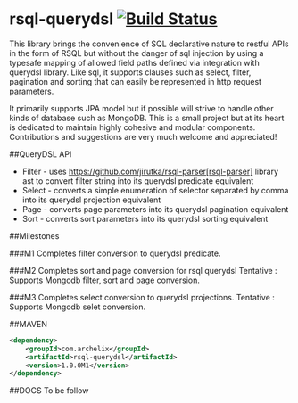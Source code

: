 # rsql-querydsl [![Build Status](https://api.travis-ci.org/vineey/archelix-rsql.svg?token%2FkdSmFoN3e8GGHqffx761)](https://travis-ci.org/vineey/archelix-rsql )

This library brings the convenience of SQL declarative nature to restful APIs in the form of RSQL
but without the danger of sql injection by using a typesafe mapping of allowed field paths defined
via integration with querydsl library. Like sql, it supports clauses such as select, filter, pagination 
and sorting that can easily be represented in http request parameters.

It primarily supports JPA model but if possible will strive to handle other kinds of database such as MongoDB.
This is a small project but at its heart is dedicated to maintain highly cohesive and modular components.
Contributions and suggestions are very much welcome and appreciated!


##QueryDSL API
* Filter - uses https://github.com/jirutka/rsql-parser[rsql-parser] library ast to convert filter string into its querydsl predicate equivalent
* Select - converts a simple enumeration of selector separated by comma into its querydsl projection equivalent
* Page - converts page parameters into its querydsl pagination equivalent
* Sort - converts sort parameters into its querydsl sorting equivalent

##Milestones

###M1
Completes filter conversion to querydsl predicate.

###M2
Completes sort and page conversion for rsql querydsl
Tentative : Supports Mongodb filter, sort and page conversion.

###M3
Completes select conversion to  querydsl projections.
Tentative : Supports Mongodb selet conversion.

##MAVEN

```xml
<dependency>
    <groupId>com.archelix</groupId>
    <artifactId>rsql-querydsl</artifactId>
    <version>1.0.0M1</version>
</dependency>
```

##DOCS
To be follow
